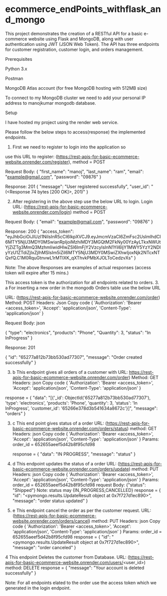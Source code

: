 # ecommerce_endPoints_withflask_and_mongo
This project demonstrates the creation of a RESTful API for a basic e-commerce website using Flask and MongoDB, along with user authentication using JWT (JSON Web Token). The API has three endpoints for customer registration, customer login, and orders management.

Prerequisites

Python 3.x

Postman

MongoDB Atlas account (for free MongoDB hosting with 512MB size)

To connect to my MongoDB cluster we need to add your personal IP address to manojkumar mongodb database.

Setup

I have hosted my project using the render web service.

Please follow the below steps to access(response) the implemented endpoints.

1. First we need to register to login into the application so

use this URL to register: (https://rest-apis-for-basic-ecommerce-website.onrender.com/register), method = POST

Request Body: { "first_name": "manoj", "last_name": "ram", "email": "example@gmail.com", "password": "09876" }

Response: 201 { "message": "User registered successfully", "user_id": "(<Response 74 bytes [200 OK]>, 201)" }

2. After registering in the above step use the below URL to login.
Login URL: (https://rest-apis-for-basic-ecommerce-website.onrender.com/login) method =   POST

Request Body: { "email": "example@gmail.com", "password": "09876" }

Response: 200 { "access_token": "eyJhbGciOiJIUzI1NiIsInR5cCI6IkpXVCJ9.eyJmcmVzaCI6ZmFsc2UsImlhdCI6MTY5NjU3MDY0MSwianRpIjoiMzhiMDY3MGQtM2FkNy00YzAyLTkxNWUtYjZiZTg3MmQ3MzhmIiwidHlwZSI6ImFjY2VzcyIsInN1YiI6IjY1MWY5YzY2NDIyYzU1ZTdiZjIxZjlhMSIsIm5iZiI6MTY5NjU3MDY0MSwiZXhwIjoxNjk2NTcxNTQxfQ.C1M0RquGtnvwL1rMTIXK_qXThvkPMbXJOLToCedzvXs" }

Note: The above Responses are examples of actual responses (access token will expire after 15 mins.)

This access token is the authorization for all endpoints related to orders.
3. a For inserting a new order in the mongodb Orders table use the below URL

URL: (https://rest-apis-for-basic-ecommerce-website.onrender.com/order) Method:   POST
Headers: Json Copy code { 'Authorization': 'Bearer <access_token>', 'Accept': 'application/json', 'Content-Type': 'application/json' }

Request Body: json

{
    "type": "electronics",
    "products": "Phone",
    "Quantity": 3,
    "status": "In InProgress"
}

Response: 201

{
    "id": "65277a812b73bb530ad77307",
    "message": "Order created successfully"
}

3. b This endpoint gives all orders   of a customer with URL: https://rest-apis-for-basic-ecommerce-website.onrender.com/order) Method:   GET
Headers: json Copy code { 'Authorization': 'Bearer <access_token>', 'Accept': 'application/json', 'Content-Type': 'application/json' }

response = {
    "data": "[{'_id': ObjectId('65277a812b73bb530ad77307'), 'type': 'electronics', 'products': 'Phone', 'quantity': 3, 'status': 'In InProgress', 'customer_id': '65266e378d3b541634a8672c'}]",
    "message": "orders"
}

3. c This end point gives status of a order URL: (https://rest-apis-for-basic-ecommerce-website.onrender.com/orders/status) method: GET
     Headers: json Copy code { 'Authorization': 'Bearer <access_token>', 'Accept': 'application/json', 'Content-Type': 'application/json' }
     Params: order_id = 652655aeef5d42b8f95cfd98

   response = {
    "data": "IN PROGRESS",
    "message": "status"
    }
3. d This endpoint updates the status of a order URL: (https://rest-apis-for-basic-ecommerce-website.onrender.com/orders/update) method: PUT
     Headers: json Copy code { 'Authorization': 'Bearer <access_token>', 'Accept': 'application/json', 'Content-Type': 'application/json' }
     Params: order_id = 652655aeef5d42b8f95cfd98
     request Body:
                  {"status": "Shipped"}
     Note: status may {IN_PROGRESS,CANCELLED}
      response =
                 {
                      "id": "<pymongo.results.UpdateResult object at 0x7f727d1ec890>",
                      "message": "order status updated"
                  }
3. e This endpoint cancel the order as per the customer request. URL: (https://rest-apis-for-basic-ecommerce-website.onrender.com/orders/cancel) method: PUT
      Headers: json Copy code { 'Authorization': 'Bearer <access_token>', 'Accept': 'application/json', 'Content-Type': 'application/json' }
     Params: order_id = 652655aeef5d42b8f95cfd98
     response = {
                      "id": "<pymongo.results.UpdateResult object at 0x7f727d1ec890>",
                      "message": "order canceled"
                  }

4 This endpoint Deletes the customer from Database. URL: (https://rest-apis-for-basic-ecommerce-website.onrender.com/users/<user_id>) method: DELETE
    response = {
    "message": "Your account is deleted successfully"
    }
  
Note: For all endpoints elated to the order use the access token which we generated in the login endpoint.
